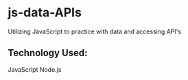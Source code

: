 # js-data-APIs

Utilizing JavaScript to practice with data and accessing API's

## Technology Used:

JavaScript
Node.js

